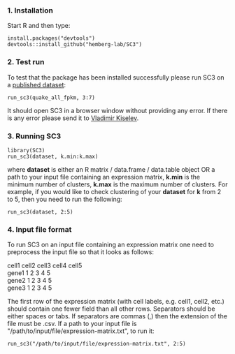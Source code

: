 ### 1. Installation

Start R and then type:

```{R}
install.packages("devtools")
devtools::install_github("hemberg-lab/SC3")
```

### 2. Test run

To test that the package has been installed successfully please run SC3 on a [published dataset](http://www.nature.com/nature/journal/v509/n7500/full/nature13173.html):

```{R}
run_sc3(quake_all_fpkm, 3:7)
```

It should open SC3 in a browser window without providing any error. If there is any error please send it to [Vladimir Kiselev](mailto:vk6@sanger.ac.uk).

### 3. Running SC3

```{R}
library(SC3)
run_sc3(dataset, k.min:k.max)
```

where __dataset__ is either an R matrix / data.frame / data.table object OR a path to your input file containing an expression matrix, __k.min__ is the minimum number of clusters, __k.max__ is the maximum number of clusters. For example, if you would like to check clustering of your __dataset__ for __k__ from 2 to 5, then you need to run the following:

```{R}
run_sc3(dataset, 2:5)
```

### 4. Input file format

To run SC3 on an input file containing an expression matrix one need to preprocess the input file so that it looks as follows:

cell1 cell2 cell3 cell4 cell5  
gene1 1 2 3 4 5  
gene2 1 2 3 4 5  
gene3 1 2 3 4 5  

The first row of the expression matrix (with cell labels, e.g. cell1, cell2, etc.) should contain one fewer field than all other rows. Separators should be either spaces or tabs. If separators are commas (,) then the extension of the file must be .csv. If a path to your input file is "/path/to/input/file/expression-matrix.txt", to run it:

```{R}
run_sc3("/path/to/input/file/expression-matrix.txt", 2:5)
```
